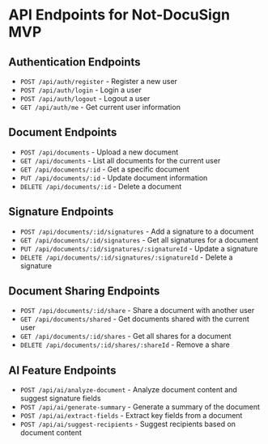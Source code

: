 # API Endpoints for Not-DocuSign MVP

## Authentication Endpoints
- `POST /api/auth/register` - Register a new user
- `POST /api/auth/login` - Login a user
- `POST /api/auth/logout` - Logout a user
- `GET /api/auth/me` - Get current user information

## Document Endpoints
- `POST /api/documents` - Upload a new document
- `GET /api/documents` - List all documents for the current user
- `GET /api/documents/:id` - Get a specific document
- `PUT /api/documents/:id` - Update document information
- `DELETE /api/documents/:id` - Delete a document

## Signature Endpoints
- `POST /api/documents/:id/signatures` - Add a signature to a document
- `GET /api/documents/:id/signatures` - Get all signatures for a document
- `PUT /api/documents/:id/signatures/:signatureId` - Update a signature
- `DELETE /api/documents/:id/signatures/:signatureId` - Delete a signature

## Document Sharing Endpoints
- `POST /api/documents/:id/share` - Share a document with another user
- `GET /api/documents/shared` - Get documents shared with the current user
- `GET /api/documents/:id/shares` - Get all shares for a document
- `DELETE /api/documents/:id/shares/:shareId` - Remove a share

## AI Feature Endpoints
- `POST /api/ai/analyze-document` - Analyze document content and suggest signature fields
- `POST /api/ai/generate-summary` - Generate a summary of the document
- `POST /api/ai/extract-fields` - Extract key fields from a document
- `POST /api/ai/suggest-recipients` - Suggest recipients based on document content
